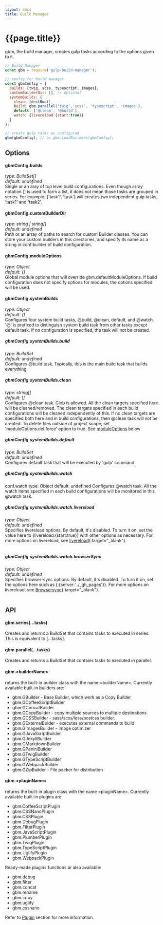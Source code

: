 ```yaml
---
layout: docs
title: Build Manager
---
```


# {{page.title}}
gbm, the build manager, creates gulp tasks according to the options given to it.<br>

```javascript
// Build Manager
const gbm = require('gulp-build-manager');

// config for build manager
const gbmConfig = {
  builds: [twig, scss, typescript, images],
  customBuilderDir: [], // optional
  systemBuilds: {
    clean: [destRoot],
    build: gbm.parallel('twig','scss', 'typescript', 'images'),
    default: ['@clean', '@build'],
    watch: {livereload:{start:true}}
  }
};

// create gulp tasks as configured
gbm(gbmConfig); // or gbm.loadBuilders(gbmConfig);

``` 

## Options

#### gbmConfig.builds
<i>type: BuildSet[]</i><br>
<i>default: undefined</i><br>
Single or an aray of top level build configurations. Even though array notation [] is used to form a list, it does not mean those tasks are grouped in series. For example, ['task1', 'task'] will creates two independent gulp tasks, 'task1' and 'task2'.

#### gbmConfig.customBuilderDir
<i>type: string | string[]</i><br>
<i>default: undefined</i><br>
Path or an array of paths to search for custom Builder classes. You can store your custom builders in this directories, and specify its name as a string in conf.builder of build configuration.

#### gbmConfig.moduleOptions
<i>type: Object</i><br>
<i>default: {}</i><br>
Global module options that will override gbm.defaultModuleOptions.
If build configuration does not specify options for modules, the options specified will be used.

#### gbmConfig.systemBuilds
<i>type: Object</i><br>
<i>default: {}</i><br>
Configures four system build tasks, @build, @clean, default, and @watch. '@' is prefixed to distinguish system build task from other tasks except default task.
If no configuration is specified, the task will not be created.

##### gbmConfig.systemBuilds.build
<i>type: BuildSet</i><br>
<i>default: undefined</i><br>
Configures @build task. Typically, this is the main build task that builds everything.

##### gbmConfig.systemBuilds.clean
<i>type: string[]</i><br>
<i>default: []</i><br>
Configures @clean task. Glob is allowed. All the clean targets specified here will be cleaned/removed. The clean targets specified in each build configurations will be cleaned independently of this. If no clean targets are specified both here and in build configurations, then @clean task will not be created.
To delete files outside of project scope, set 'moduleOptions.del.force' option to true.
See [moduleOptions](#moduleOptions) below

##### gbmConfig.systemBuilds.default
<i>type: BuildSet</i><br>
<i>default: undefined</i><br>
Configures default task that will be executed by 'gulp' command.


##### gbmConfig.systemBuilds.watch
conf.watch
type: Object
default: undefined
Configures @watch task. All the watch items specified in each build configurations will be monitored in this @watch task.

##### gbmConfig.systemBuilds.watch.livereload
<i>type: Object</i><br>
<i>default: undefined</i><br>
Specifies livereload options. By default, it's disabled. To turn it on, set the value here to {livereload:{start:true}} with other options as necessary.
 For more options on livereload, see [livereload](https://github.com/vohof/gulp-livereload#options-optional){:target="_blank"}.
<br><br>

##### gbmConfig.systemBuilds.watch.browserSync
<i>type: Object</i><br>
<i>default: undefined</i><br>
Specifies browser-sync options. By default, it's disabled. To turn it on, set the options here such as {:{server:'../_gh_pages'}}.
 For more options on livereload, see [Browsersync](https://browsersync.io/docs/options){:target="_blank"}.
<br><br>


## API
#### gbm.series(...tasks)
Creates and returns a BuildSet that contains tasks to executed in series.
This is equivalent to \[...tasks\].

#### gbm.parallel(...tasks)
Creates and returns a BuildSet that contains tasks to executed in parallel.

#### gbm.\<builderName\>
returns the built-in builder class with the name \<builderName\>. Currently available built-in builders are:
  - gbm.GBuilder - Base Builder, which work as a Copy Builder.
  - gbm.GCoffeeScriptBuilder
  - gbm.GConcatBuilder
  - gbm.GCopyBuilder - copy multiple sources to multiple destinations
  - gbm.GCSSBuilder - sass/scss/less/postcss builder.
  - gbm.GExternalBulder - executes external commands to build
  - gbm.GImagesBuilder - Image optimizer
  - gbm.GJavaScriptBuilder
  - gbm.GJekyllBuilder
  - gbm.GMarkdownBuilder
  - gbm.GPaniniBuilder
  - gbm.GTwigBuilder
  - gbm.GTypeScriptBuilder
  - gbm.GWebpackBuilder
  - gbm.GZipBuilder - File packer for distribution

#### gbm.\<pluginName\>
returns the built-in plugin class with the name \<pluginName\>. Currently available built-in plugins are:
  - gbm.CoffeeScriptPlugin
  - gbm.CSSNanoPlugin
  - gbm.CSSPlugin
  - gbm.DebugPlugin
  - gbm.FilterPlugin
  - gbm.JavaScriptPlugin
  - gbm.PlumberPlugin
  - gbm.TwigPlugin
  - gbm.TypeScriptPlugin
  - gbm.UglifyPlugin
  - gbm.WebpackPlugin

Ready-made plugins functions ar also available:
  - gbm.debug
  - gbm.filter
  - gbm.concat
  - gbm.rename
  - gbm.copy
  - gbm.uglify
  - gbm.cssnano

Refer to [Plugin]({{site.baseurl}}/plugins/using-plugins) section for more information.
